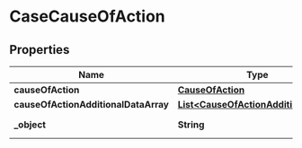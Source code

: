 

# CaseCauseOfAction


## Properties

| Name | Type | Description | Notes |
|------------ | ------------- | ------------- | -------------|
|**causeOfAction** | [**CauseOfAction**](CauseOfAction.md) |  |  |
|**causeOfActionAdditionalDataArray** | [**List&lt;CauseOfActionAdditionalData&gt;**](CauseOfActionAdditionalData.md) |  |  |
|**_object** | **String** | Name of the object |  |



